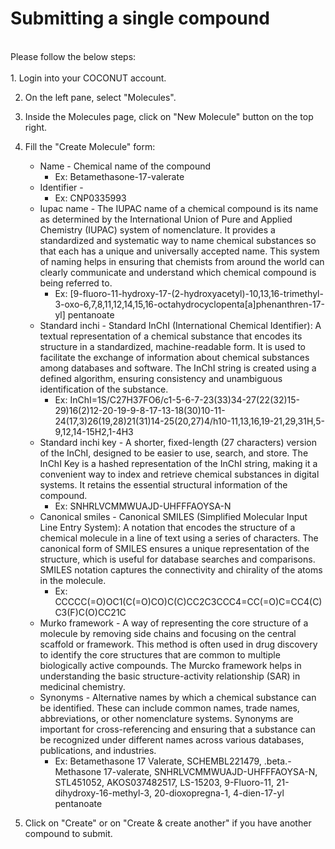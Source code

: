 # Submitting a single compound
<br>
Please follow the below steps:
<br>
<br>
1. Login into your COCONUT account.

2. On the left pane, select "Molecules".

3. Inside the Molecules page, click on "New Molecule" button on the top right.

4. Fill the "Create Molecule" form:
    * Name - Chemical name of the compound
        * Ex: Betamethasone-17-valerate
    * Identifier - 
        * Ex: CNP0335993
    * Iupac name - The IUPAC name of a chemical compound is its name as determined by the International Union of Pure and Applied Chemistry (IUPAC) system of nomenclature. It provides a standardized and systematic way to name chemical substances so that each has a unique and universally accepted name. This system of naming helps in ensuring that chemists from around the world can clearly communicate and understand which chemical compound is being referred to.
        * Ex: [9-fluoro-11-hydroxy-17-(2-hydroxyacetyl)-10,13,16-trimethyl-3-oxo-6,7,8,11,12,14,15,16-octahydrocyclopenta[a]phenanthren-17-yl] pentanoate
    * Standard inchi - Standard InChI (International Chemical Identifier): A textual representation of a chemical substance that encodes its structure in a standardized, machine-readable form. It is used to facilitate the exchange of information about chemical substances among databases and software. The InChI string is created using a defined algorithm, ensuring consistency and unambiguous identification of the substance.
        * Ex: InChI=1S/C27H37FO6/c1-5-6-7-23(33)34-27(22(32)15-29)16(2)12-20-19-9-8-17-13-18(30)10-11-24(17,3)26(19,28)21(31)14-25(20,27)4/h10-11,13,16,19-21,29,31H,5-9,12,14-15H2,1-4H3
    * Standard inchi key - A shorter, fixed-length (27 characters) version of the InChI, designed to be easier to use, search, and store. The InChI Key is a hashed representation of the InChI string, making it a convenient way to index and retrieve chemical substances in digital systems. It retains the essential structural information of the compound.
        * Ex: SNHRLVCMMWUAJD-UHFFFAOYSA-N
    * Canonical smiles - Canonical SMILES (Simplified Molecular Input Line Entry System): A notation that encodes the structure of a chemical molecule in a line of text using a series of characters. The canonical form of SMILES ensures a unique representation of the structure, which is useful for database searches and comparisons. SMILES notation captures the connectivity and chirality of the atoms in the molecule.
        * Ex: CCCCC(=O)OC1(C(=O)CO)C(C)CC2C3CCC4=CC(=O)C=CC4(C)C3(F)C(O)CC21C
    * Murko framework - A way of representing the core structure of a molecule by removing side chains and focusing on the central scaffold or framework. This method is often used in drug discovery to identify the core structures that are common to multiple biologically active compounds. The Murcko framework helps in understanding the basic structure-activity relationship (SAR) in medicinal chemistry.
    * Synonyms - Alternative names by which a chemical substance can be identified. These can include common names, trade names, abbreviations, or other nomenclature systems. Synonyms are important for cross-referencing and ensuring that a substance can be recognized under different names across various databases, publications, and industries.
        * Ex: Betamethasone 17 Valerate, SCHEMBL221479, .beta.-Methasone 17-valerate, SNHRLVCMMWUAJD-UHFFFAOYSA-N, STL451052, AKOS037482517, LS-15203, 9-Fluoro-11, 21-dihydroxy-16-methyl-3, 20-dioxopregna-1, 4-dien-17-yl pentanoate
5. Click on "Create" or on "Create & create another" if you have another compound to submit.

